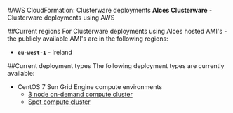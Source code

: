 #AWS CloudFormation: Clusterware deployments
**Alces Clusterware** - Clusterware deployments using AWS

##Current regions
For Clusterware deployments using Alces hosted AMI's - the publicly available AMI's are in the following regions: 

* **`eu-west-1`** - Ireland

##Current deployment types
The following deployment types are currently available: 

* CentOS 7 Sun Grid Engine compute environments
  * [3 node on-demand compute cluster](http://alces-flight-appliance-docs.readthedocs.org/en/latest/getting-started/deployment/aws/hpc/cfn-deploy-3-node-sge-cluster.html#cfn-deploy-3-node-sge-cluster)
  * [Spot compute cluster](http://alces-flight-appliance-docs.readthedocs.org/en/latest/getting-started/deployment/aws/hpc/cfn-deploy-sge-spot-cluster.html#cfn-deploy-sge-spot-cluster)
